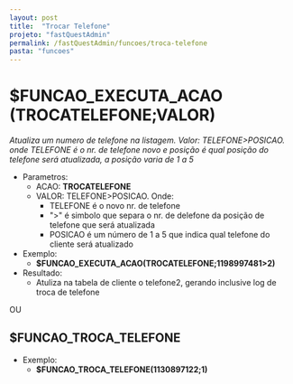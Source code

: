 ```yaml
---
layout: post
title:  "Trocar Telefone"
projeto: "fastQuestAdmin"
permalink: /fastQuestAdmin/funcoes/troca-telefone
pasta: "funcoes"
---	
```

# $FUNCAO_EXECUTA_ACAO (TROCATELEFONE;VALOR)

*Atualiza um numero de telefone na listagem. Valor: TELEFONE>POSICAO. onde TELEFONE é o nr. de telefone novo e posição é qual posição do telefone será atualizada, a posição varia de 1 a 5*

- Parametros: 
    - ACAO: **TROCATELEFONE**
    - VALOR: TELEFONE>POSICAO. Onde:
        - TELEFONE é o novo nr. de telefone
        - ">" é simbolo que separa o nr. de delefone da posição de telefone que será atualizada
        - POSICAO é um número de 1 a 5 que indica qual telefone do cliente será atualizado
- Exemplo:
    - **$FUNCAO_EXECUTA_ACAO(TROCATELEFONE;1198997481\>2)**
- Resultado:
    - Atuliza na tabela de cliente o telefone2, gerando inclusive log de troca de telefone

OU

## $FUNCAO_TROCA_TELEFONE

- Exemplo:
    - **$FUNCAO_TROCA_TELEFONE(1130897122;1)**